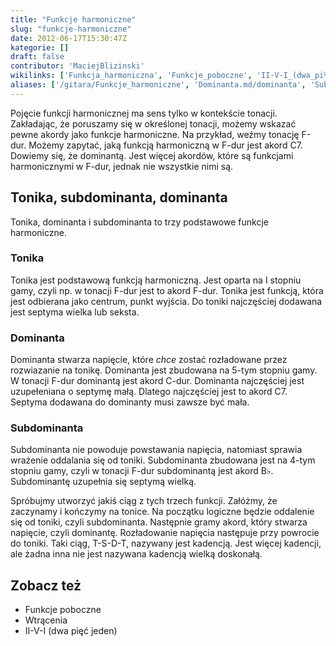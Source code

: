 ```yaml
---
title: "Funkcje harmoniczne"
slug: "funkcje-harmoniczne"
date: 2012-06-17T15:30:47Z
kategorie: []
draft: false
contributor: 'MaciejBlizinski'
wikilinks: ['Funkcja_harmoniczna', 'Funkcje_poboczne', 'II-V-I_(dwa_pi%C4%99%C4%87_jeden)', 'Wtr%C4%85cenia', 'akord', 'tonacja']
aliases: ['/gitara/Funkcje_harmoniczne', 'Dominanta.md/dominanta', 'Subdominanta.md/subdominanta']
---
```

Pojęcie funkcji harmonicznej<!-- link nie odnosił się do niczego: 'Funkcje harmoniczne' ('content/Funkcje_harmoniczne.md') links to 'Funkcja_harmoniczna' ('content/Funkcja_harmoniczna.md') and that does not exist --> ma sens
tylko w kontekście tonacji<!-- link nie odnosił się do niczego: 'Funkcje harmoniczne' ('content/Funkcje_harmoniczne.md') links to 'tonacja' ('content/tonacja.md') and that does not exist -->. Zakładając, że
poruszamy się w określonej tonacji, możemy wskazać pewne
akordy<!-- link nie odnosił się do niczego: 'Funkcje harmoniczne' ('content/Funkcje_harmoniczne.md') links to 'akord' ('content/akord.md') and that does not exist --> jako funkcje harmoniczne. Na przykład, weźmy
tonację F-dur. Możemy zapytać, jaką funkcją harmoniczną w F-dur jest
akord C7. Dowiemy się, że dominantą. Jest więcej akordów, które są
funkcjami harmonicznymi w F-dur, jednak nie wszystkie nimi są.

## Tonika, subdominanta, dominanta

Tonika, dominanta i subdominanta to trzy podstawowe funkcje harmoniczne.

### Tonika

Tonika jest podstawową funkcją harmoniczną. Jest oparta na I stopniu
gamy, czyli np. w tonacji F-dur jest to akord F-dur. Tonika jest
funkcją, która jest odbierana jako centrum, punkt wyjścia. Do toniki
najczęściej dodawana jest septyma wielka lub seksta.

### Dominanta

Dominanta stwarza napięcie, które *chce* zostać rozładowane przez
rozwiazanie na tonikę. Dominanta jest zbudowana na 5-tym stopniu gamy. W
tonacji F-dur dominantą jest akord C-dur. Dominanta najczęściej jest
uzupełeniana o septymę małą. Dlatego najczęściej jest to akord C7.
Septyma dodawana do dominanty musi zawsze być mała.

### Subdominanta

Subdominanta nie powoduje powstawania napięcia, natomiast sprawia
wrażenie oddalania się od toniki. Subdominanta zbudowana jest na 4-tym
stopniu gamy, czyli w tonacji F-dur subdominantą jest akord B♭.
Subdominantę uzupełnia się septymą wielką.

Spróbujmy utworzyć jakiś ciąg z tych trzech funkcji. Załóżmy, że
zaczynamy i kończymy na tonice. Na początku logiczne będzie oddalenie
się od toniki, czyli subdominanta. Następnie gramy akord, który stwarza
napięcie, czyli dominantę. Rozładowanie napięcia następuje przy powrocie
do toniki. Taki ciąg, T-S-D-T, nazywany jest kadencją. Jest więcej
kadencji, ale żadna inna nie jest nazywana kadencją wielką doskonałą.

## Zobacz też

  - Funkcje poboczne<!-- link nie odnosił się do niczego: 'Funkcje harmoniczne' ('content/Funkcje_harmoniczne.md') links to 'Funkcje_poboczne' ('content/Funkcje_poboczne.md') and that does not exist -->
  - Wtrącenia<!-- link nie odnosił się do niczego: 'content/Wtrącenia.md' wants to redirect to 'content/Wtrącenia.md', but 'content/Wtrącenia.md' will be deleted -->
  - II-V-I (dwa pięć jeden)<!-- link nie odnosił się do niczego: 'Funkcje harmoniczne' ('content/Funkcje_harmoniczne.md') links to 'II-V-I_\\(dwa_pięć_jeden\\)' ('content/II-V-I_\\(dwa_pięć_jeden\\).md') and that does not exist -->
